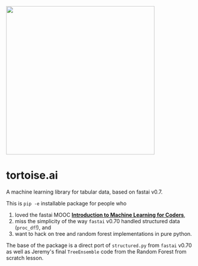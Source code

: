 
<img src="https://user-images.githubusercontent.com/16124573/56208993-7cc4c100-6020-11e9-84c4-21d15f778e54.jpg" width="400">

# tortoise.ai

A machine learning library for tabular data, based on fastai v0.7.

This is `pip -e` installable package for people who

1) loved the fastai MOOC [**Introduction to Machine Learning for Coders**](http://course18.fast.ai/ml),
2) miss the simplicity of the way `fastai` v0.70 handled structured data (`proc_df`!), and
3) want to hack on tree and random forest implementations in pure python.

The base of the package is a direct port of `structured.py` from `fastai` v0.70 as well as Jeremy's final `TreeEnsemble` code from the Random Forest from scratch lesson.


